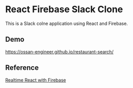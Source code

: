 # React Firebase Slack Clone

This is a Slack colne application using React and Firebase.

## Demo

https://ossan-engineer.github.io/restaurant-search/

## Reference

[Realtime React with Firebase](https://courses.reacttraining.com/p/realtime-react-with-firebase)
